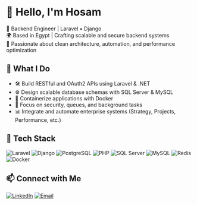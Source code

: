 # 👋 Hello, I'm Hosam
🔧 Backend Engineer | Laravel • Django  
🌍 Based in Egypt | Crafting scalable and secure backend systems  
🚀 Passionate about clean architecture, automation, and performance optimization

## 💼 What I Do
- 🛠️ Build RESTful and OAuth2 APIs using Laravel & .NET
- ⚙️ Design scalable database schemas with SQL Server & MySQL
- 🐳 Containerize applications with Docker
- 🔐 Focus on security, queues, and background tasks
- 📊 Integrate and automate enterprise systems (Strategy, Projects, Performance, etc.)

## 🧰 Tech Stack
![Laravel](https://img.shields.io/badge/-Laravel-F55247?logo=laravel&logoColor=white)
![Django](https://img.shields.io/badge/-Django-092E20?logo=django&logoColor=white)
![PostgreSQL](https://img.shields.io/badge/-PostgreSQL-4169E1?logo=postgresql&logoColor=white)
![PHP](https://img.shields.io/badge/-PHP-777BB4?logo=php&logoColor=white)
![SQL Server](https://img.shields.io/badge/-SQL%20Server-CC2927?logo=microsoft-sql-server&logoColor=white)
![MySQL](https://img.shields.io/badge/-MySQL-4479A1?logo=mysql&logoColor=white)
![Redis](https://img.shields.io/badge/-Redis-DC382D?logo=redis&logoColor=white)
![Docker](https://img.shields.io/badge/-Docker-2496ED?logo=docker&logoColor=white)




## 📫 Connect with Me
[![LinkedIn](https://img.shields.io/badge/-LinkedIn-0077B5?logo=linkedin&logoColor=white)](https://linkedin.com/in/hosametm)
[![Email](https://img.shields.io/badge/-Email-D14836?logo=gmail&logoColor=white)](mailto:hosammetman@gmail.com@email.com)
